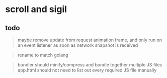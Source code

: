 # scroll and sigil

## todo

> maybe remove update from request animation frame,
  and only run on an event listener as soon as network snapshot is received

> rename to match golang

> bundler should minify/compress and bundle together multiple JS files
> app.html should not need to list out every required JS file manually 
